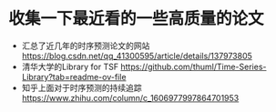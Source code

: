 # 收集一下最近看的一些高质量的论文
+ 汇总了近几年的时序预测论文的网站 <https://blog.csdn.net/qq_41300595/article/details/137973805>
+ 清华大学的Library for TSF <https://github.com/thuml/Time-Series-Library?tab=readme-ov-file>
+ 知乎上面对于时序预测的持续追踪 <https://www.zhihu.com/column/c_1606977997864701953>
